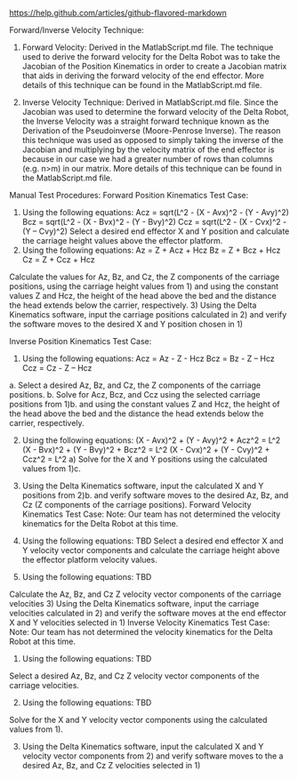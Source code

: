 https://help.github.com/articles/github-flavored-markdown 

Forward/Inverse Velocity Technique:
1) Forward Velocity: Derived in the MatlabScript.md file. The technique used to derive the forward velocity for the Delta Robot was to
take the Jacobian of the Position Kinematics in order to create a Jacobian matrix that aids in deriving the forward velocity of the end effector. More details of this technique can be found in the MatlabScript.md file.

2) Inverse Velocity Technique: Derived in MatlabScript.md file. Since the Jacobian was used to determine the forward velocity of the Delta Robot, the Inverse Velocity was a straight forward technique known as the Derivation of the Pseudoinverse (Moore-Penrose Inverse). The reason this technique was used as opposed to simply taking the inverse of the Jacobian and multiplying by the velocity matrix of the end effector is because in our case we had a greater number of rows than columns (e.g. n>m) in our matrix. More details of this technique can be found in the MatlabScript.md file.


Manual Test Procedures:
Forward Position Kinematics Test Case:
1) Using the following equations:
Acz = sqrt(L^2 - (X - Avx)^2 - (Y - Avy)^2)
Bcz = sqrt(L^2 - (X - Bvx)^2 - (Y - Bvy)^2)
Ccz = sqrt(L^2 - (X - Cvx)^2 - (Y – Cvy)^2)
Select a desired end effector X and Y position and calculate the carriage height values above the effector platform.
2) Using the following equations:
Az = Z + Acz + Hcz
Bz = Z + Bcz + Hcz
Cz = Z + Ccz + Hcz

Calculate the values for Az, Bz, and Cz, the Z components of the carriage positions, using the carriage height values from 1) and using the constant values Z and Hcz, the height of the head above the bed and the distance the head extends below the carrier, respectively.
3) Using the Delta Kinematics software, input the carriage positions calculated in 2) and verify the software moves to the desired X and Y position chosen in 1)

Inverse Position Kinematics Test Case:
1) Using the following equations:
Acz = Az - Z - Hcz
Bcz = Bz - Z – Hcz
Ccz = Cz - Z – Hcz

a. Select a desired Az, Bz, and Cz, the Z components of the carriage positions.
b. Solve for Acz, Bcz, and Ccz using the selected carriage positions from 1)b. and using the constant values Z and Hcz, the height of the head above the bed and the distance the head extends below the carrier, respectively.

2) Using the following equations:
(X - Avx)^2 + (Y - Avy)^2 + Acz^2 = L^2
(X - Bvx)^2 + (Y - Bvy)^2 + Bcz^2 = L^2
(X - Cvx)^2 + (Y - Cvy)^2 + Ccz^2 = L^2
a) Solve for the X and Y positions using the calculated values from 1)c.

3) Using the Delta Kinematics software, input the calculated X and Y positions from 2)b. and verify software moves to the desired Az, Bz, and Cz (Z components of the carriage positions).
Forward Velocity Kinematics Test Case:
Note: Our team has not determined the velocity kinematics for the Delta Robot at this time.
1) Using the following equations:
TBD
Select a desired end effector X and Y velocity vector components and calculate the carriage height above the effector platform velocity values.
2) Using the following equations:
TBD

Calculate the Az, Bz, and Cz  Z velocity vector components of the carriage velocities
3) Using the Delta Kinematics software, input the carriage velocities calculated in 2) and verify the software moves at the end effector X and Y velocities selected in 1)
Inverse Velocity Kinematics Test Case:
Note: Our team has not determined the velocity kinematics for the Delta Robot at this time.
1) Using the following equations:
TBD

Select a desired Az, Bz, and Cz  Z velocity vector components of the carriage velocities.

2) Using the following equations:
TBD

Solve for the X and Y velocity vector components using the calculated values from 1).

3) Using the Delta Kinematics software, input the calculated X and Y velocity vector components from 2) and verify software moves to the a desired Az, Bz, and Cz  Z velocities selected in 1)
